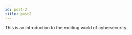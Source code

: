 ```yaml
---
id: post-2
title: post2
---
```


This is an introduction to the exciting world of cybersecurity.
